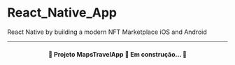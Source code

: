 # React_Native_App
React Native by building a modern NFT Marketplace iOS and Android

---

<h4 align="center"> 
	🚧  Projeto MapsTravelApp 🚀 Em construção...  🚧
</h4>
